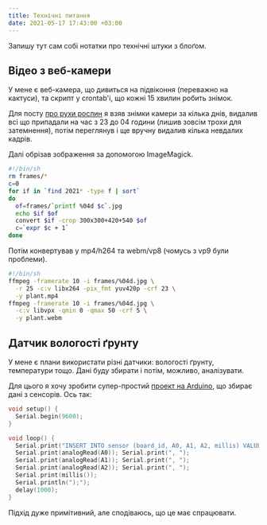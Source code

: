 ```yaml
---
title: Технічні питання
date: 2021-05-17 17:43:00 +03:00
---
```


Запишу тут сам собі нотатки про технічні штуки з блоґом.


Відео з веб-камери
------------------

У мене є веб-камера, що дивиться на підвіконня (переважно на кактуси), та скрипт у crontab'і, що кожні 15 хвилин робить знімок.

Для посту [про рухи рослин][1] я взяв знімки камери за кілька днів, видалив всі що припадали на час з 23 до 04 години (лишив зовсім трохи для затемнення), потім переглянув і ще вручну видалив кілька невдалих кадрів.

Далі обрізав зображення за допомогою ImageMagick.

```sh
#!/bin/sh
rm frames/*
c=0
for if in `find 2021* -type f | sort`
do
  of=frames/`printf %04d $c`.jpg
  echo $if $of
  convert $if -crop 300x300+420+540 $of
  c=`expr $c + 1`
done
```

Потім конвертував у mp4/h264 та webm/vp8 (чомусь з vp9 були проблеми).

```sh
#!/bin/sh
ffmpeg -framerate 10 -i frames/%04d.jpg \
  -r 25 -c:v libx264 -pix_fmt yuv420p -crf 23 \
  -y plant.mp4
ffmpeg -framerate 10 -i frames/%04d.jpg \
  -c:v libvpx -qmin 0 -qmax 50 -crf 5 \
  -y plant.webm
```


Датчик вологості ґрунту
-----------------------

У мене є плани використати різні датчики: вологості ґрунту, температури тощо. Дані буду збирати і потім, можливо, аналізувати.

Для цього я хочу зробити супер-простий [проект на Arduino][2], що збирає дані з сенсорів. Ось так:

```cpp
void setup() {
  Serial.begin(9600);
}

void loop() {
  Serial.print("INSERT INTO sensor (board_id, A0, A1, A2, millis) VALUES (1, ");
  Serial.print(analogRead(A0)); Serial.print(", ");
  Serial.print(analogRead(A1)); Serial.print(", ");
  Serial.print(analogRead(A2)); Serial.print(", ");
  Serial.print(millis());
  Serial.println(");");
  delay(1000);
}
```

Підхід дуже примітивний, але сподіваюсь, що це має спрацювати.


[1]: /2021/05/13/movements.html
[2]: https://github.com/kastaneda/arduino_sandbox/blob/master/sketch_may14a/sketch_may14a.ino
